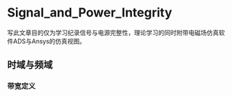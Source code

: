 
# Signal_and_Power_Integrity

写此文章目的仅为学习纪录信号与电源完整性，理论学习的同时附带电磁场仿真软件ADS与Ansys的仿真视图。

## 时域与频域

### 带宽定义


## 
